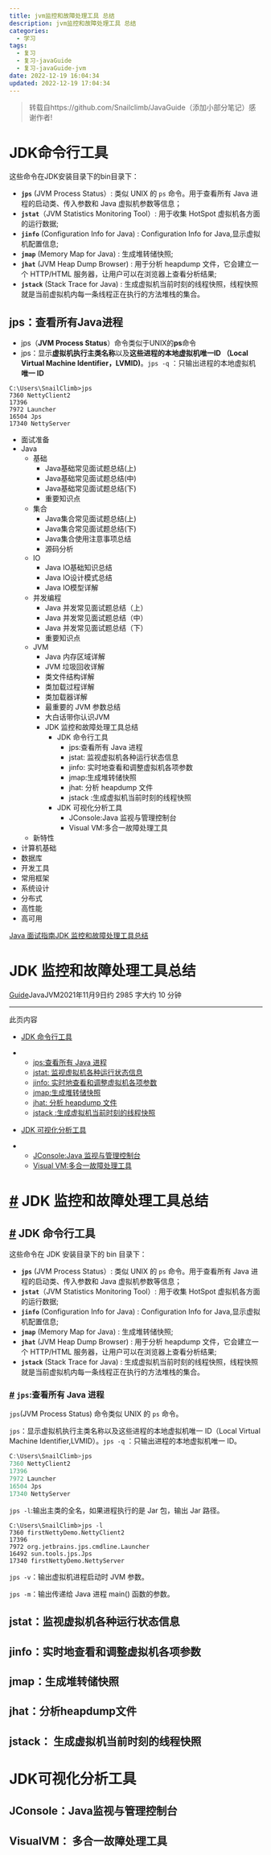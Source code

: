 ```yaml
---
title: jvm监控和故障处理工具 总结
description: jvm监控和故障处理工具 总结
categories:
  - 学习
tags:
  - 复习
  - 复习-javaGuide
  - 复习-javaGuide-jvm
date: 2022-12-19 16:04:34
updated: 2022-12-19 17:04:34
---
```


> 转载自https://github.com/Snailclimb/JavaGuide（添加小部分笔记）感谢作者!

# JDK命令行工具

这些命令在JDK安装目录下的bin目录下：  

- **`jps`** (JVM Process Status）: 类似 UNIX 的 `ps` 命令。用于查看所有 Java 进程的启动类、传入参数和 Java 虚拟机参数等信息；
- **`jstat`**（JVM Statistics Monitoring Tool）: 用于收集 HotSpot 虚拟机各方面的运行数据;
- **`jinfo`** (Configuration Info for Java) : Configuration Info for Java,显示虚拟机配置信息;
- **`jmap`** (Memory Map for Java) : 生成堆转储快照;
- **`jhat`** (JVM Heap Dump Browser) : 用于分析 heapdump 文件，它会建立一个 HTTP/HTML 服务器，让用户可以在浏览器上查看分析结果;
- **`jstack`** (Stack Trace for Java) : 生成虚拟机当前时刻的线程快照，线程快照就是当前虚拟机内每一条线程正在执行的方法堆栈的集合。

## jps：查看所有Java进程

- jps（**JVM Process Status**）命令类似于UNIX的**ps**命令
- jps：显示**虚拟机执行主类名称**以及**这些进程的本地虚拟机唯一ID （Local Virtual Machine Identifier，LVMID)**。`jps -q` ：只输出进程的本地虚拟机**唯一 ID**

```shell
C:\Users\SnailClimb>jps
7360 NettyClient2
17396
7972 Launcher
16504 Jps
17340 NettyServer
```

- 面试准备
- Java
  - 基础
    - Java基础常见面试题总结(上)
    - Java基础常见面试题总结(中)
    - Java基础常见面试题总结(下)
    - 重要知识点
  - 集合
    - Java集合常见面试题总结(上)
    - Java集合常见面试题总结(下)
    - Java集合使用注意事项总结
    - 源码分析
  - IO
    - Java IO基础知识总结
    - Java IO设计模式总结
    - Java IO模型详解
  - 并发编程
    - Java 并发常见面试题总结（上）
    - Java 并发常见面试题总结（中）
    - Java 并发常见面试题总结（下）
    - 重要知识点
  - JVM
    - Java 内存区域详解
    - JVM 垃圾回收详解
    - 类文件结构详解
    - 类加载过程详解
    - 类加载器详解
    - 最重要的 JVM 参数总结
    - 大白话带你认识JVM
    - JDK 监控和故障处理工具总结
      - JDK 命令行工具
        - jps:查看所有 Java 进程
        - jstat: 监视虚拟机各种运行状态信息
        - jinfo: 实时地查看和调整虚拟机各项参数
        - jmap:生成堆转储快照
        - jhat: 分析 heapdump 文件
        - jstack :生成虚拟机当前时刻的线程快照
      - JDK 可视化分析工具
        - JConsole:Java 监视与管理控制台
        - Visual VM:多合一故障处理工具
  - 新特性
- 计算机基础
- 数据库
- 开发工具
- 常用框架
- 系统设计
- 分布式
- 高性能
- 高可用

[Java 面试指南]()[JDK 监控和故障处理工具总结]()

# JDK 监控和故障处理工具总结

[Guide](https://javaguide.cn/article/)JavaJVM2021年11月9日约 2985 字大约 10 分钟

------

此页内容

- [JDK 命令行工具]()

- - [jps:查看所有 Java 进程]()
  - [jstat: 监视虚拟机各种运行状态信息]()
  - [jinfo: 实时地查看和调整虚拟机各项参数]()
  - [jmap:生成堆转储快照]()
  - [jhat: 分析 heapdump 文件]()
  - [jstack :生成虚拟机当前时刻的线程快照]()

- [JDK 可视化分析工具]()

- - [JConsole:Java 监视与管理控制台]()
  - [Visual VM:多合一故障处理工具]()

# [#](#jdk-监控和故障处理工具总结) JDK 监控和故障处理工具总结

## [#](#jdk-命令行工具) JDK 命令行工具

这些命令在 JDK 安装目录下的 bin 目录下：

- **`jps`** (JVM Process Status）: 类似 UNIX 的 `ps` 命令。用于查看所有 Java 进程的启动类、传入参数和 Java 虚拟机参数等信息；
- **`jstat`**（JVM Statistics Monitoring Tool）: 用于收集 HotSpot 虚拟机各方面的运行数据;
- **`jinfo`** (Configuration Info for Java) : Configuration Info for Java,显示虚拟机配置信息;
- **`jmap`** (Memory Map for Java) : 生成堆转储快照;
- **`jhat`** (JVM Heap Dump Browser) : 用于分析 heapdump 文件，它会建立一个 HTTP/HTML 服务器，让用户可以在浏览器上查看分析结果;
- **`jstack`** (Stack Trace for Java) : 生成虚拟机当前时刻的线程快照，线程快照就是当前虚拟机内每一条线程正在执行的方法堆栈的集合。

### [#](#jps-查看所有-java-进程) `jps`:查看所有 Java 进程

`jps`(JVM Process Status) 命令类似 UNIX 的 `ps` 命令。

`jps`：显示虚拟机执行主类名称以及这些进程的本地虚拟机唯一 ID（Local Virtual Machine Identifier,LVMID）。`jps -q` ：只输出进程的本地虚拟机唯一 ID。



```powershell
C:\Users\SnailClimb>jps
7360 NettyClient2
17396
7972 Launcher
16504 Jps
17340 NettyServer
```

`jps -l`:输出主类的全名，如果进程执行的是 Jar 包，输出 Jar 路径。

```shell
C:\Users\SnailClimb>jps -l
7360 firstNettyDemo.NettyClient2
17396
7972 org.jetbrains.jps.cmdline.Launcher
16492 sun.tools.jps.Jps
17340 firstNettyDemo.NettyServer
```

`jps -v`：输出虚拟机进程启动时 JVM 参数。

`jps -m`：输出传递给 Java 进程 main() 函数的参数。

## jstat：监视虚拟机各种运行状态信息



## jinfo：实时地查看和调整虚拟机各项参数

## jmap：生成堆转储快照

## jhat：分析heapdump文件

## jstack： 生成虚拟机当前时刻的线程快照

# JDK可视化分析工具

## JConsole：Java监视与管理控制台

## VisualVM： 多合一故障处理工具
